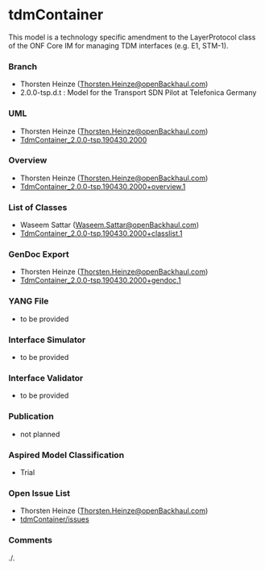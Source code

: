 # tdmContainer
This model is a technology specific amendment to the LayerProtocol class of the ONF Core IM for managing TDM interfaces (e.g. E1, STM-1).

### Branch
- Thorsten Heinze (Thorsten.Heinze@openBackhaul.com)
- 2.0.0-tsp.d.t : Model for the Transport SDN Pilot at Telefonica Germany

### UML
- Thorsten Heinze (Thorsten.Heinze@openBackhaul.com)
- [TdmContainer_2.0.0-tsp.190430.2000](./TdmContainer_2.0.0-tsp.190430.2000.zip)

### Overview 
- Thorsten Heinze (Thorsten.Heinze@openBackhaul.com)
- [TdmContainer_2.0.0-tsp.190430.2000+overview.1](./TdmContainer_2.0.0-tsp.190430.2000+overview.1.png)

### List of Classes
- Waseem Sattar (Waseem.Sattar@openBackhaul.com)
- [TdmContainer_2.0.0-tsp.190430.2000+classlist.1](./TdmContainer_2.0.0-tsp.190430.2000+classlist.1.txt)

### GenDoc Export
- Thorsten Heinze (Thorsten.Heinze@openBackhaul.com)
- [TdmContainer_2.0.0-tsp.190430.2000+gendoc.1](./TdmContainer_2.0.0-tsp.190430.2000+gendoc.1.docx)

### YANG File
- to be provided

### Interface Simulator
- to be provided

### Interface Validator
- to be provided

### Publication
- not planned

### Aspired Model Classification
- Trial

### Open Issue List
- Thorsten Heinze (Thorsten.Heinze@openBackhaul.com)
- [tdmContainer/issues](../../issues)

### Comments
./.
